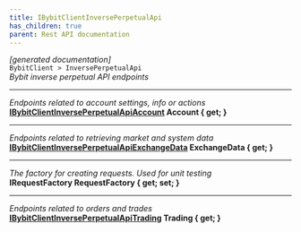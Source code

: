 ```yaml
---
title: IBybitClientInversePerpetualApi
has_children: true
parent: Rest API documentation
---
```

*[generated documentation]*  
`BybitClient > InversePerpetualApi`  
*Bybit inverse perpetual API endpoints*
  
***
*Endpoints related to account settings, info or actions*  
**[IBybitClientInversePerpetualApiAccount](IBybitClientInversePerpetualApiAccount.html) Account { get; }**  
***
*Endpoints related to retrieving market and system data*  
**[IBybitClientInversePerpetualApiExchangeData](IBybitClientInversePerpetualApiExchangeData.html) ExchangeData { get; }**  
***
*The factory for creating requests. Used for unit testing*  
**IRequestFactory RequestFactory { get; set; }**  
***
*Endpoints related to orders and trades*  
**[IBybitClientInversePerpetualApiTrading](IBybitClientInversePerpetualApiTrading.html) Trading { get; }**  
